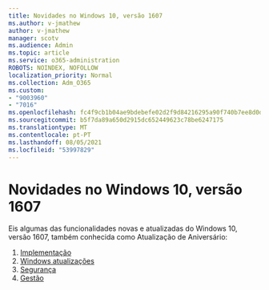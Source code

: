 ```yaml
---
title: Novidades no Windows 10, versão 1607
ms.author: v-jmathew
author: v-jmathew
manager: scotv
ms.audience: Admin
ms.topic: article
ms.service: o365-administration
ROBOTS: NOINDEX, NOFOLLOW
localization_priority: Normal
ms.collection: Adm_O365
ms.custom:
- "9003960"
- "7016"
ms.openlocfilehash: fc4f9cb1b04ae9bdebefe02d2f9d84216295a90f740b7ee8d0d7e92e478f3357
ms.sourcegitcommit: b5f7da89a650d2915dc652449623c78be6247175
ms.translationtype: MT
ms.contentlocale: pt-PT
ms.lasthandoff: 08/05/2021
ms.locfileid: "53997829"
---
```

# <a name="whats-new-in-windows-10-version-1607"></a>Novidades no Windows 10, versão 1607

Eis algumas das funcionalidades novas e atualizadas do Windows 10, versão 1607, também conhecida como Atualização de Aniversário:

1. [Implementação](https://go.microsoft.com/fwlink/?linkid=2114462)
2. [Windows atualizações](https://go.microsoft.com/fwlink/?linkid=2114463)
3. [Segurança](https://go.microsoft.com/fwlink/?linkid=2114270)
4. [Gestão](https://go.microsoft.com/fwlink/?linkid=2114271)
